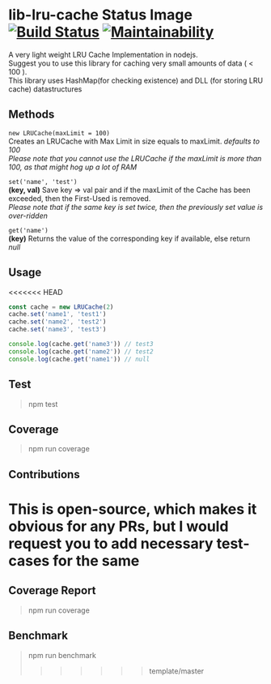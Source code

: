 # lib-lru-cache Status Image [![Build Status](https://travis-ci.com/AkashBabu/lib-lru-cache.svg?branch=master)](https://travis-ci.com/AkashBabu/lib-lru-cache) [![Maintainability](https://api.codeclimate.com/v1/badges/0ce521c11691565ee420/maintainability)](https://codeclimate.com/github/AkashBabu/lib-lru-cache/maintainability)
 

A very light weight LRU Cache Implementation in nodejs.  
Suggest you to use this library for caching very small amounts of data ( < 100 ).  
This library uses HashMap(for checking existence) and DLL (for storing LRU cache) datastructures

## Methods

`new LRUCache(maxLimit = 100)`    
Creates an LRUCache with Max Limit in size equals to maxLimit. *defaults to 100*  
*Please note that you cannot use the LRUCache if the maxLimit is more than 100, as that might hog up a lot of RAM*

`set('name', 'test')`  
**(key, val)** Save key => val pair and if the maxLimit of the Cache has been exceeded, then the First-Used is removed.  
*Please note that if the same key is set twice, then the previously set value is over-ridden*

`get('name')`  
**(key)** Returns the value of the corresponding key if available, else return *null*

## Usage 

<<<<<<< HEAD
```javascript
const cache = new LRUCache(2)
cache.set('name1', 'test1')
cache.set('name2', 'test2')
cache.set('name3', 'test3')

console.log(cache.get('name3')) // test3
console.log(cache.get('name2')) // test2
console.log(cache.get('name1')) // null
```

## Test
> npm test

## Coverage
> npm run coverage

## Contributions
This is open-source, which makes it obvious for any PRs, but I would request you to add necessary test-cases for the same 
=======
## Coverage Report
> npm run coverage

## Benchmark
> npm run benchmark
>>>>>>> template/master
